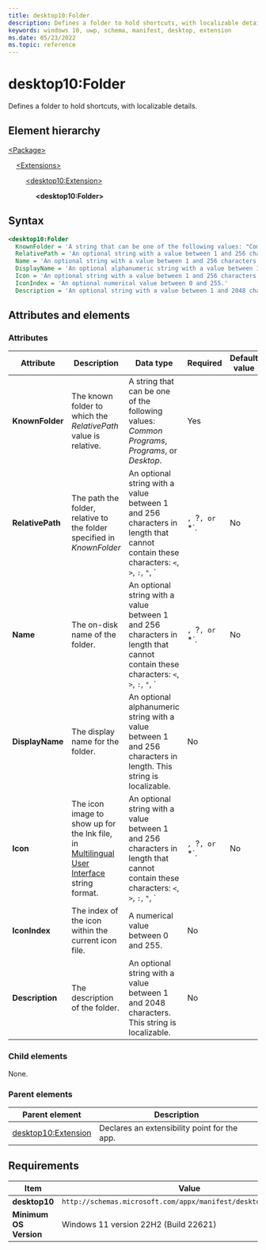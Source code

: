 ```yaml
---
title: desktop10:Folder
description: Defines a folder to hold shortcuts, with localizable details.
keywords: windows 10, uwp, schema, manifest, desktop, extension
ms.date: 05/23/2022
ms.topic: reference
---
```


# desktop10:Folder

Defines a folder to hold shortcuts, with localizable details.

## Element hierarchy

[\<Package\>](element-package.md)

&nbsp;&nbsp;&nbsp;&nbsp;[\<Extensions\>](element-1-extensions.md)

&nbsp;&nbsp;&nbsp;&nbsp; &nbsp;&nbsp;&nbsp;&nbsp;[\<desktop10:Extension\>](element-desktop10-extension.md)

&nbsp;&nbsp;&nbsp;&nbsp; &nbsp;&nbsp;&nbsp;&nbsp; &nbsp;&nbsp;&nbsp;&nbsp;**\<desktop10:Folder\>**

## Syntax

```xml
<desktop10:Folder
  KnownFolder = 'A string that can be one of the following values: "Common Programs", "Programs", or "Desktop".'
  RelativePath = 'An optional string with a value between 1 and 256 characters in length that cannot contain these characters: <, >, :, ", |, ?, or *.'
  Name = 'An optional string with a value between 1 and 256 characters in length that cannot contain these characters: <, >, :, ", |, ?, or *.'
  DisplayName = 'An optional alphanumeric string with a value between 1 and 256 characters in length. This string is localizable.'
  Icon = 'An optional string with a value between 1 and 256 characters in length that cannot contain these characters: <, >, :, ", |, ?, or *.'
  IconIndex = 'An optional numerical value between 0 and 255.'
  Description = 'An optional string with a value between 1 and 2048 characters. This string is localizable.' />
```

## Attributes and elements

### Attributes

| Attribute | Description | Data type | Required | Default value |
|-|-|-|-|-|
| **KnownFolder** | The known folder to which the *RelativePath* value is relative. | A string that can be one of the following values: *Common Programs*, *Programs*, or *Desktop*. | Yes |  |
| **RelativePath** | The path the folder, relative to the folder specified in *KnownFolder* | An optional string with a value between 1 and 256 characters in length that cannot contain these characters: `<`, `>`, `:`, `"`, `|`, `?`, or `*`. | No |  |
| **Name** | The on-disk name of the folder. | An optional string with a value between 1 and 256 characters in length that cannot contain these characters: `<`, `>`, `:`, `"`, `|`, `?`, or `*`. | No |  |
| **DisplayName** | The display name for the folder. | An optional alphanumeric string with a value between 1 and 256 characters in length. This string is localizable. | No |  |
| **Icon** | The icon image to show up for the lnk file, in [Multilingual User Interface](/windows/win32/intl/multilingual-user-interface) string format. | An optional string with a value between 1 and 256 characters in length that cannot contain these characters: `<`, `>`, `:`, `"`, `|`, `?`, or `*`.  | No |  |
| **IconIndex** | The index of the icon within the current icon file. | A numerical value between 0 and 255. | No |  |
| **Description** | The description of the folder. | An optional string with a value between 1 and 2048 characters. This string is localizable. | No |  |

### Child elements

None.

### Parent elements

| Parent element | Description |
|-|-|
| [desktop10:Extension](element-desktop10-extension.md) | Declares an extensibility point for the app. |

## Requirements

| Item  | Value  |
|--|--|
| **desktop10** | `http://schemas.microsoft.com/appx/manifest/desktop/windows10/10` |
| **Minimum OS Version** | Windows 11 version 22H2 (Build 22621) |
